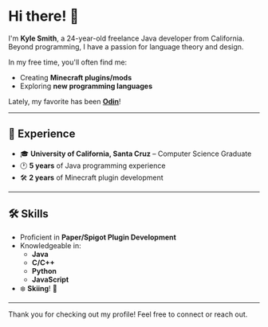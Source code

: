 # Hi there! 👋  

I'm **Kyle Smith**, a 24-year-old freelance Java developer from California.  
Beyond programming, I have a passion for language theory and design.  

In my free time, you'll often find me:  
- Creating **Minecraft plugins/mods**  
- Exploring **new programming languages**  

Lately, my favorite has been [**Odin**](https://odin-lang.org/)!

---

## 💼 Experience  
- 🎓 **University of California, Santa Cruz** – Computer Science Graduate  
- 🕐 **5 years** of Java programming experience  
- 🛠️ **2 years** of Minecraft plugin development  

---

## 🛠️ Skills  
- Proficient in **Paper/Spigot Plugin Development**  
- Knowledgeable in:  
  - **Java**  
  - **C/C++**  
  - **Python**  
  - **JavaScript**  
- ❄️ **Skiing**! 🎿  

---

Thank you for checking out my profile! Feel free to connect or reach out.



